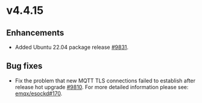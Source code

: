 # v4.4.15

## Enhancements

- Added Ubuntu 22.04 package release [#9831](https://github.com/emqx/emqx/pull/9831).

## Bug fixes

- Fix the problem that new MQTT TLS connections failed to establish after release hot upgrade [#9810](https://github.com/emqx/emqx/pull/9810).
  For more detailed information please see: [emqx/esockd#170](https://github.com/emqx/esockd/pull/170).
